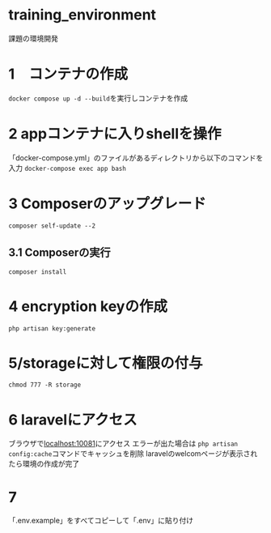# training_environment
課題の環境開発

# 1　コンテナの作成
`docker compose up -d --build`を実行しコンテナを作成

# 2 appコンテナに入りshellを操作
「docker-compose.yml」のファイルがあるディレクトリから以下のコマンドを入力
`docker-compose exec app bash`

# 3 Composerのアップグレード
`composer self-update --2`

## 3.1 Composerの実行
`composer install`

# 4 encryption keyの作成
`php artisan key:generate`

# 5/storageに対して権限の付与
`chmod 777 -R storage`

# 6 laravelにアクセス
ブラウザで<localhost:10081>にアクセス
エラーが出た場合は
`php artisan config:cache`コマンドでキャッシュを削除
laravelのwelcomページが表示されたら環境の作成が完了

# 7
「.env.example」をすべてコピーして「.env」に貼り付け
